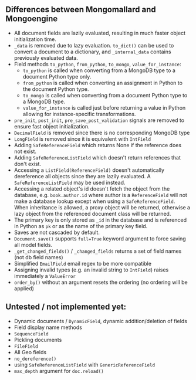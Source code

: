 Differences between Mongomallard and Mongoengine
-----

* All document fields are lazily evaluated, resulting in much faster object initialization time.
* `_data` is removed due to lazy evaluation. `to_dict()` can be used to convert a document to a dictionary, and `_internal_data` contains previously evaluated data.
* Field methods `to_python`, `from_python`, `to_mongo`, `value_for_instance`:
    * `to_python` is called when converting from a MongoDB type to a document Python type only.
    * `from_python` is called when converting an assignment in Python to the document Python type.
    * `to_mongo` is called when converting from a document Python type to a MongoDB type.
    * `value_for_instance` is called just before returning a value in Python allowing for instance-specific transformations.
* `pre_init`, `post_init`, `pre_save_post_validation` signals are removed to ensure fast object initialization.
* `DecimalField` is removed since there is no corresponding MongoDB type
* `LongField` is removed since it is equivalent with `IntField`
* Adding `SafeReferenceField` which returns None if the reference does not exist.
* Adding `SafeReferenceListField` which doesn't return references that don't exist.
* Accessing a `ListField(ReferenceField)` doesn't automatically dereference all objects since they are lazily evaluated. A `SafeReferenceListField` may be used instead.
* Accessing a related object's id doesn't fetch the object from the database, e.g. `book.author.id` where author is a `ReferenceField` will not make a database lookup except when using a `SafeReferenceField`. When inheritance is allowed, a proxy object will be returned, otherwise a lazy object from the referenced document class will be returned.
* The primary key is only stored as `_id` in the database and is referenced in Python as `pk` or as the name of the primary key field.
* Saves are not cascaded by default.
* `Document.save()` supports `full=True` keyword argument to force saving all model fields.
* `_get_changed_fields()` / `_changed_fields` returns a set of field names (not db field names)
* Simplified `EmailField` email regex to be more compatible
* Assigning invalid types (e.g. an invalid string to `IntField`) raises immediately a `ValueError`
* `order_by()` without an argument resets the ordering (no ordering will be applied)

Untested / not implemented yet:
-----

* Dynamic documents / `DynamicField`, dynamic addition/deletion of fields
* Field display name methods
* `SequenceField`
* Pickling documents
* `FileField`
* All Geo fields
* `no_dereference()`
* using `SafeReferenceListField` with `GenericReferenceField`
* `max_depth` argument for `doc.reload()`
